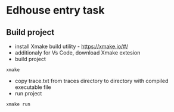 # Edhouse entry task

## Build project
- install Xmake build utility - https://xmake.io/#/
- additionaly for Vs Code, download Xmake extesion
- build project
```colsole
xmake
```
- copy trace.txt from traces directory to directory with compiled executable file
- run project
```colsole
xmake run
```